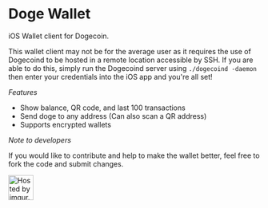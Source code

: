 Doge Wallet
==========

iOS Wallet client for Dogecoin.

This wallet client may not be for the average user as it requires the use of Dogecoind to be hosted in a remote location accessible by SSH. If you are able to do this, simply run the Dogecoind server using `./dogecoind -daemon` then enter your credentials into the iOS app and you're all set!

*Features*

- Show balance, QR code, and last 100 transactions
- Send doge to any address (Can also scan a QR address)
- Supports encrypted wallets

*Note to developers*

If you would like to contribute and help to make the wallet better, feel free to fork the code and submit changes.

<a href="http://imgur.com/8oMMm1q"><img src="http://i.imgur.com/8oMMm1q.png" title="Hosted by imgur.com" style="width: 50px"/></a>
